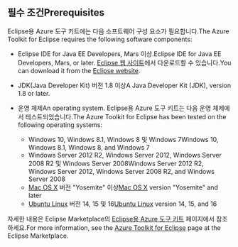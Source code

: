 ## <a name="prerequisites"></a><span data-ttu-id="a359f-101">필수 조건</span><span class="sxs-lookup"><span data-stu-id="a359f-101">Prerequisites</span></span>
<span data-ttu-id="a359f-102">Eclipse용 Azure 도구 키트에는 다음 소프트웨어 구성 요소가 필요합니다.</span><span class="sxs-lookup"><span data-stu-id="a359f-102">The Azure Toolkit for Eclipse requires the following software components:</span></span>

* <span data-ttu-id="a359f-103">Eclipse IDE for Java EE Developers, Mars 이상.</span><span class="sxs-lookup"><span data-stu-id="a359f-103">Eclipse IDE for Java EE Developers, Mars, or later.</span></span> <span data-ttu-id="a359f-104">[Eclipse 웹 사이트](http://www.eclipse.org/downloads/)에서 다운로드할 수 있습니다.</span><span class="sxs-lookup"><span data-stu-id="a359f-104">You can download it from the [Eclipse website](http://www.eclipse.org/downloads/).</span></span>

* <span data-ttu-id="a359f-105">JDK(Java Developer Kit) 버전 1.8 이상</span><span class="sxs-lookup"><span data-stu-id="a359f-105">A Java Developer Kit (JDK), version 1.8 or later.</span></span>

* <span data-ttu-id="a359f-106">운영 체제</span><span class="sxs-lookup"><span data-stu-id="a359f-106">An operating system.</span></span> <span data-ttu-id="a359f-107">Eclipse용 Azure 도구 키트는 다음 운영 체제에서 테스트되었습니다.</span><span class="sxs-lookup"><span data-stu-id="a359f-107">The Azure Toolkit for Eclipse has been tested on the following operating systems:</span></span>
  
  * <span data-ttu-id="a359f-108">Windows 10, Windows 8.1, Windows 8 및 Windows 7</span><span class="sxs-lookup"><span data-stu-id="a359f-108">Windows 10, Windows 8.1, Windows 8, and Windows 7</span></span>
  * <span data-ttu-id="a359f-109">Windows Server 2012 R2, Windows Server 2012, Windows Server 2008 R2 및 Windows Server 2008</span><span class="sxs-lookup"><span data-stu-id="a359f-109">Windows Server 2012 R2, Windows Server 2012, Windows Server 2008 R2, and Windows Server 2008</span></span>
  * <span data-ttu-id="a359f-110">[Mac OS X](http://www.apple.com/osx) 버전 "Yosemite" 이상</span><span class="sxs-lookup"><span data-stu-id="a359f-110">[Mac OS X](http://www.apple.com/osx) version "Yosemite" and later</span></span>
  * <span data-ttu-id="a359f-111">[Ubuntu Linux](http://www.ubuntu.com) 버전 14, 15 및 16</span><span class="sxs-lookup"><span data-stu-id="a359f-111">[Ubuntu Linux](http://www.ubuntu.com) version 14, 15, and 16</span></span>

<span data-ttu-id="a359f-112">자세한 내용은 Eclipse Marketplace의 [Eclipse용 Azure 도구 키트](http://marketplace.eclipse.org/content/azure-toolkit-eclipse) 페이지에서 참조하세요.</span><span class="sxs-lookup"><span data-stu-id="a359f-112">For more information, see the [Azure Toolkit for Eclipse](http://marketplace.eclipse.org/content/azure-toolkit-eclipse) page at the Eclipse Marketplace.</span></span>

<!--
> [!IMPORTANT]
> If you are using the Azure Toolkit for Eclipse on Windows, the toolkit requires installing the Azure SDK 2.9.6 or later in order to use the Azure emulator. You have two options for installing the Azure SDK:
> 
> * You can download and install the Azure SDK by using the [Web Platform Installer (WebPI)](http://go.microsoft.com/fwlink/?LinkID=252838).
> * If you do not have the Azure SDK installed when you create your first Azure deployment project, you will be prompted to automatically download install the requisite version of the Azure SDK.
> 
> Note that the Azure SDK is required on Windows only.
> 
> 
-->
